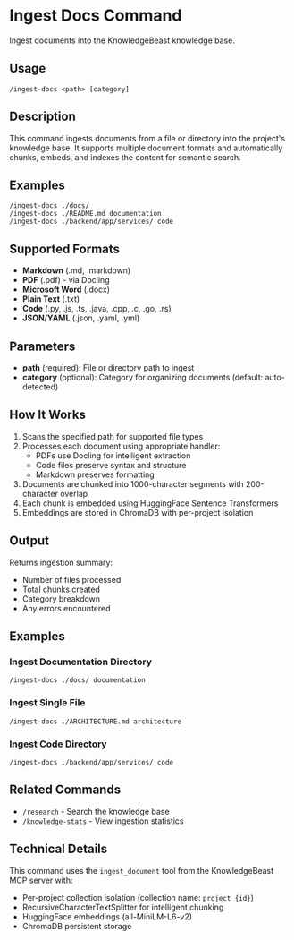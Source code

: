 # Ingest Docs Command

Ingest documents into the KnowledgeBeast knowledge base.

## Usage

```
/ingest-docs <path> [category]
```

## Description

This command ingests documents from a file or directory into the project's knowledge base. It supports multiple document formats and automatically chunks, embeds, and indexes the content for semantic search.

## Examples

```
/ingest-docs ./docs/
/ingest-docs ./README.md documentation
/ingest-docs ./backend/app/services/ code
```

## Supported Formats

- **Markdown** (.md, .markdown)
- **PDF** (.pdf) - via Docling
- **Microsoft Word** (.docx)
- **Plain Text** (.txt)
- **Code** (.py, .js, .ts, .java, .cpp, .c, .go, .rs)
- **JSON/YAML** (.json, .yaml, .yml)

## Parameters

- **path** (required): File or directory path to ingest
- **category** (optional): Category for organizing documents (default: auto-detected)

## How It Works

1. Scans the specified path for supported file types
2. Processes each document using appropriate handler:
   - PDFs use Docling for intelligent extraction
   - Code files preserve syntax and structure
   - Markdown preserves formatting
3. Documents are chunked into 1000-character segments with 200-character overlap
4. Each chunk is embedded using HuggingFace Sentence Transformers
5. Embeddings are stored in ChromaDB with per-project isolation

## Output

Returns ingestion summary:
- Number of files processed
- Total chunks created
- Category breakdown
- Any errors encountered

## Examples

### Ingest Documentation Directory
```
/ingest-docs ./docs/ documentation
```

### Ingest Single File
```
/ingest-docs ./ARCHITECTURE.md architecture
```

### Ingest Code Directory
```
/ingest-docs ./backend/app/services/ code
```

## Related Commands

- `/research` - Search the knowledge base
- `/knowledge-stats` - View ingestion statistics

## Technical Details

This command uses the `ingest_document` tool from the KnowledgeBeast MCP server with:
- Per-project collection isolation (collection name: `project_{id}`)
- RecursiveCharacterTextSplitter for intelligent chunking
- HuggingFace embeddings (all-MiniLM-L6-v2)
- ChromaDB persistent storage
